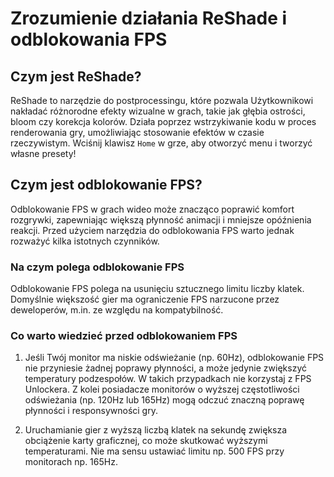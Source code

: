 [//]: # (Title: ReShade i odblokowanie FPS - Dokumentacja Stella Mod)
[//]: # (Description: Dowiedz się, jak ReShade poprawia jakość grafiki w Genshin Impact oraz jak odblokowanie FPS zwiększa płynność rozgrywki. Poznaj zalety, ryzyka i praktyczne wskazówki dotyczące optymalizacji gry przy użyciu Stella Mod.)
[//]: # (Tags: ReShade Genshin Impact, Odblokowanie FPS Genshin, FPS Unlocker, Poprawa grafiki Genshin Impact, Optymalizacja gry, Płynniejsza rozgrywka, FPS boost, Frame rate unlocker, Mody Genshin Impact, Dokumentacja Stella Mod)
[//]: # (Canonical: /genshin-stella-mod/docs?page=reshade-fpsunlocker)
[//]: # (Contributors: Sefinek)

# Zrozumienie działania ReShade i odblokowania FPS

## Czym jest ReShade? <!-- {#reshade} -->
ReShade to narzędzie do postprocessingu, które pozwala Użytkownikowi nakładać różnorodne efekty wizualne w grach, takie jak głębia ostrości, bloom czy korekcja kolorów.
Działa poprzez wstrzykiwanie kodu w proces renderowania gry, umożliwiając stosowanie efektów w czasie rzeczywistym.
Wciśnij klawisz `Home` w grze, aby otworzyć menu i tworzyć własne presety!

## Czym jest odblokowanie FPS? <!-- {#fps-unlocking} -->
Odblokowanie FPS w grach wideo może znacząco poprawić komfort rozgrywki, zapewniając większą płynność animacji i mniejsze opóźnienia reakcji.
Przed użyciem narzędzia do odblokowania FPS warto jednak rozważyć kilka istotnych czynników.

### Na czym polega odblokowanie FPS <!-- {#about-fps-unlocking} -->
Odblokowanie FPS polega na usunięciu sztucznego limitu liczby klatek.
Domyślnie większość gier ma ograniczenie FPS narzucone przez deweloperów, m.in. ze względu na kompatybilność.

### Co warto wiedzieć przed odblokowaniem FPS <!-- {#fps-unlocking-considerations} -->
1. Jeśli Twój monitor ma niskie odświeżanie (np. 60Hz), odblokowanie FPS nie przyniesie żadnej poprawy płynności, a może jedynie zwiększyć temperatury podzespołów. W takich przypadkach nie korzystaj z FPS Unlockera.
  Z kolei posiadacze monitorów o wyższej częstotliwości odświeżania (np. 120Hz lub 165Hz) mogą odczuć znaczną poprawę płynności i responsywności gry.

2. Uruchamianie gier z wyższą liczbą klatek na sekundę zwiększa obciążenie karty graficznej, co może skutkować wyższymi temperaturami. Nie ma sensu ustawiać limitu np. 500 FPS przy monitorach np. 165Hz.
